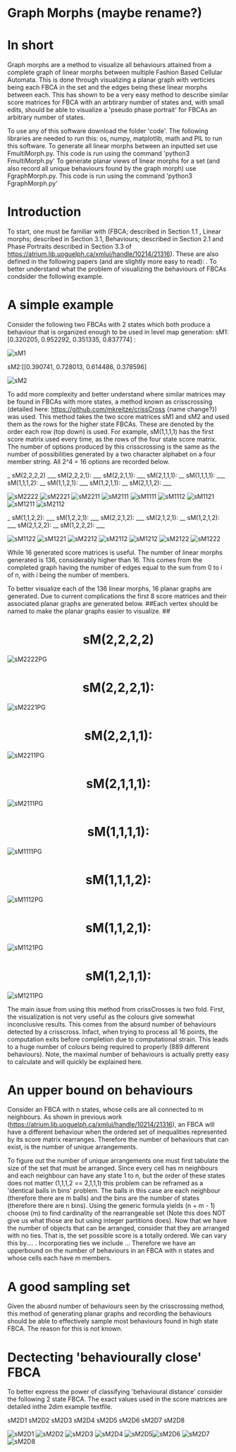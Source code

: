 # Graph Morphs (maybe rename?)
# In short 
Graph morphs are a method to visualize all behaviours attained from a complete graph of linear morphs between multiple Fashion Based Cellular Automata. This is done through visualizing a planar graph with verticies being each FBCA in the set and the edges being these linear morphs between each. This has shown to be a very easy method to describe similar score matrices for FBCA with an arbtirary number of states and, with small edits, should be able to visualize a 'pseudo phase portrait' for FBCAs an arbitrary number of states.  

To use any of this software download the folder 'code'.
The following libraries are needed to run this: os, numpy, matplotlib, math and PIL to run this software.
To generate all linear morphs between an inputted set use FmultiMorph.py. This code is run using the command 'python3 FmultiMorph.py'
To generate planar views of linear morphs for a set (and also record all unique behaviours found by the graph morph) use FgraphMorph.py.
This code is run using the command 'python3  FgraphMorph.py'

# Introduction
To start, one must be familiar with (FBCA; described in Section 1.1 , Linear morphs; described in Section 3.1, Behaviours; described in Section 2.1 and Phase Portraits described in Section 3.3 of https://atrium.lib.uoguelph.ca/xmlui/handle/10214/21316). These are also defined in the following papers (and are slightly more easy to read): . To better understand what the problem of visualizing the behaviours of FBCAs condsider the following example.

# A simple example

Consider the following two FBCAs with 2 states which both produce a behaviour that is organized enough to be used in level map generation:
sM1:[0.320205, 0.952292, 0.351335, 0.837774] : 

![sM1](https://github.com/mkreitze/graphMorph/blob/master/multipleMorphs/fingerprintMethod/graphMorph/test/0/0%2020.png)

sM2:[[0.390741, 0.728013, 0.614486, 0.378596]

![sM2](https://github.com/mkreitze/graphMorph/blob/master/multipleMorphs/fingerprintMethod/graphMorph/test/1/1%2020.png)

To add more complexity and better understand where similar matrices may be found in FBCAs with more states, a method known as crisscrossing (detailed here: https://github.com/mkreitze/crissCross {name change?}) was used. This method takes the two score matrices sM1 and sM2 and used them as the rows for the higher state FBCAs. These are denoted by the order each row (top down) is used. For example, sM(1,1,1,1) has the first score matrix used every time, as the rows of the four state score matrix. The number of options produced by this crisscrossing is the same as the number of possibilities generated by a two character alphabet on a four member string. All 2^4 = 16 options are recorded below. 

_ sM(2,2,2,2) ___ sM(2,2,2,1): ___ sM(2,2,1,1): ___ sM(2,1,1,1):  __ sM(1,1,1,1): ___ sM(1,1,1,2): __ sM(1,1,2,1): ___ sM(1,2,1,1): __ sM(2,1,1,2): ___ 

![sM2222](https://github.com/mkreitze/graphMorph/blob/master/multipleMorphs/fingerprintMethod/graphMorph/fullExample/0/0%2020.png) ![sM2221](https://github.com/mkreitze/graphMorph/blob/master/multipleMorphs/fingerprintMethod/graphMorph/fullExample/1/1%2020.png) ![sM2211](https://github.com/mkreitze/graphMorph/blob/master/multipleMorphs/fingerprintMethod/graphMorph/fullExample/2/2%2020.png) ![sM2111](https://github.com/mkreitze/graphMorph/blob/master/multipleMorphs/fingerprintMethod/graphMorph/fullExample/3/3%2020.png) ![sM1111](https://github.com/mkreitze/graphMorph/blob/master/multipleMorphs/fingerprintMethod/graphMorph/fullExample/4/4%2020.png) ![sM1112](https://github.com/mkreitze/graphMorph/blob/master/multipleMorphs/fingerprintMethod/graphMorph/fullExample/5/5%2020.png) ![sM1121](https://github.com/mkreitze/graphMorph/blob/master/multipleMorphs/fingerprintMethod/graphMorph/fullExample/6/6%2020.png) ![sM1211](https://github.com/mkreitze/graphMorph/blob/master/multipleMorphs/fingerprintMethod/graphMorph/fullExample/7/7%2020.png) ![sM2112](https://github.com/mkreitze/graphMorph/blob/master/multipleMorphs/fingerprintMethod/graphMorph/fullExample/8/8%2020.png) 


_ sM(1,1,2,2): ___ sM(1,2,2,1): ___ sM(2,2,1,2): ___ sM(2,1,2,1): __ sM(1,2,1,2): ___ sM(2,1,2,2): __ sM(1,2,2,2): ___

![sM1122](https://github.com/mkreitze/graphMorph/blob/master/multipleMorphs/fingerprintMethod/graphMorph/fullExample/9/9%2020.png) ![sM1221](https://github.com/mkreitze/graphMorph/blob/master/multipleMorphs/fingerprintMethod/graphMorph/fullExample/10/10%2020.png) ![sM2212](https://github.com/mkreitze/graphMorph/blob/master/multipleMorphs/fingerprintMethod/graphMorph/fullExample/11/11%2020.png) ![sM2112](https://github.com/mkreitze/graphMorph/blob/master/multipleMorphs/fingerprintMethod/graphMorph/fullExample/12/12%2020.png) ![sM1212](https://github.com/mkreitze/graphMorph/blob/master/multipleMorphs/fingerprintMethod/graphMorph/fullExample/13/13%2020.png) ![sM2122](https://github.com/mkreitze/graphMorph/blob/master/multipleMorphs/fingerprintMethod/graphMorph/fullExample/14/14%2020.png) ![sM1222](https://github.com/mkreitze/graphMorph/blob/master/multipleMorphs/fingerprintMethod/graphMorph/fullExample/15/15%2020.png)

While 16 generated score matrices is useful. The number of linear morphs generated is 136, considerably higher than 16. This comes from the completed graph having the number of edges equal to the sum from 0 to i of n, with i being the number of members. 

To better visualize each of the 136 linear morphs, 16 planar graphs are generated. Due to current complications the first 8 score matrices and their associated planar graphs are generated below. 
##Each vertex should be named to make the planar graphs easier to visualize. ##

# <div align="center"> sM(2,2,2,2) 

![sM2222PG](https://github.com/mkreitze/graphMorph/blob/master/multipleMorphs/fingerprintMethod/graphMorph/firstNine/0.png)

# <div align="center"> sM(2,2,2,1): 

![sM2221PG](https://github.com/mkreitze/graphMorph/blob/master/multipleMorphs/fingerprintMethod/graphMorph/firstNine/1.png) 

# <div align="center"> sM(2,2,1,1): 

![sM2211PG](https://github.com/mkreitze/graphMorph/blob/master/multipleMorphs/fingerprintMethod/graphMorph/firstNine/2.png)

# <div align="center"> sM(2,1,1,1): 

![sM2111PG](https://github.com/mkreitze/graphMorph/blob/master/multipleMorphs/fingerprintMethod/graphMorph/firstNine/3.png)

# <div align="center"> sM(1,1,1,1): 

![sM1111PG](https://github.com/mkreitze/graphMorph/blob/master/multipleMorphs/fingerprintMethod/graphMorph/firstNine/4.png)

# <div align="center"> sM(1,1,1,2): 

![sM1112PG](https://github.com/mkreitze/graphMorph/blob/master/multipleMorphs/fingerprintMethod/graphMorph/firstNine/5.png)

# <div align="center"> sM(1,1,2,1): 

![sM1121PG](https://github.com/mkreitze/graphMorph/blob/master/multipleMorphs/fingerprintMethod/graphMorph/firstNine/6.png)

# <div align="center"> sM(1,2,1,1): 

![sM1211PG](https://github.com/mkreitze/graphMorph/blob/master/multipleMorphs/fingerprintMethod/graphMorph/firstNine/7.png) 


The main issue from using this method from crissCrosses is two fold. First, the visualization is not very useful as the colours give somewhat inconclusive results. This comes from the absurd number of behaviours detected by a crisscross. Infact, when trying to process all 16 points, the computation exits before completion due to computational strain. This leads to a huge number of colours being required to properly (889 different behaviours). Note, the maximal number of behaviours is actually pretty easy to calculate and will quickly be explained here. 

# An upper bound on behaviours
Consider an FBCA with n states, whose cells are all connected to m neighbours. As shown in previous work (https://atrium.lib.uoguelph.ca/xmlui/handle/10214/21316), an FBCA will have a different behaviour when the ordered set of inequalities represented by its score matrix rearranges. Therefore the number of behaviours that can exist, is the number of unique arrangements. 

To figure out the number of unique arrangements one must first tabulate the size of the set that must be arranged. Since every cell has m neighbours and each neighbour can have any state 1 to n, but the order of these states does not matter (1,1,1,2 == 2,1,1,1) this problem can be reframed as a 'identical balls in bins' problem. The balls in this case are each neighbour (therefore there are m balls) and the bins are the number of states (therefore there are n bins). Using the generic formula yields (n + m - 1) choose (m) to find cardinality of the rearrangeable set (Note this does NOT give us what those are but using integer partitions does). Now that we have the number of objects that can be arranged, consider that they are arranged with no ties. That is, the set possible score is a totally ordered. We can vary this by.... . Incorporating ties we include ... Therefore we have an upperbound on the number of behaviours in an FBCA with n states and whose cells each have m members. 

# A good sampling set

Given the abusrd number of behaviours seen by the crisscrossing method, this method of generating planar graphs and recording the behaviours should be able to effectively sample most behaviours found in high state FBCA. The reason for this is not known.

# Dectecting 'behaviourally close' FBCA

To better express the power of classifying 'behavioural distance' consider the following 2 state FBCA. The exact values used in the score matrices are detailed inthe 2dim example textfile.

sM2D1  sM2D2  sM2D3  sM2D4  sM2D5  sM2D6  sM2D7 sM2D8

![sM2D1](https://github.com/mkreitze/graphMorph/blob/master/multipleMorphs/fingerprintMethod/graphMorph/2dim/0/0%2020.png) ![sM2D2](https://github.com/mkreitze/graphMorph/blob/master/multipleMorphs/fingerprintMethod/graphMorph/2dim/1/1%2020.png) ![sM2D3](https://github.com/mkreitze/graphMorph/blob/master/multipleMorphs/fingerprintMethod/graphMorph/2dim/2/2%2020.png) ![sM2D4](https://github.com/mkreitze/graphMorph/blob/master/multipleMorphs/fingerprintMethod/graphMorph/2dim/3/3%2020.png) ![sM2D5](https://github.com/mkreitze/graphMorph/blob/master/multipleMorphs/fingerprintMethod/graphMorph/2dim/4/4%2020.png)![sM2D6](https://github.com/mkreitze/graphMorph/blob/master/multipleMorphs/fingerprintMethod/graphMorph/2dim/5/5%2020.png) ![sM2D7](https://github.com/mkreitze/graphMorph/blob/master/multipleMorphs/fingerprintMethod/graphMorph/2dim/6/6%2020.png) ![sM2D8](https://github.com/mkreitze/graphMorph/blob/master/multipleMorphs/fingerprintMethod/graphMorph/2dim/7/7%2020.png)
